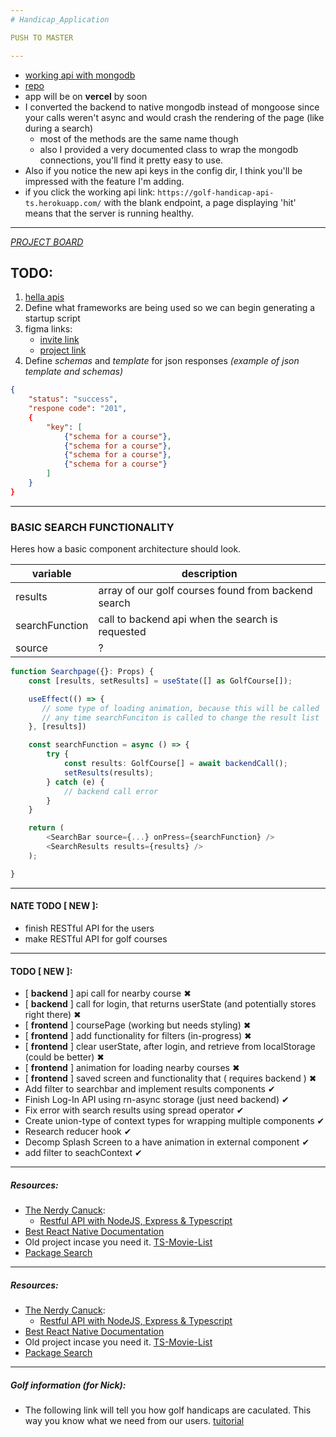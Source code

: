 ```yaml
---
# Handicap_Application

PUSH TO MASTER

---
```

 * [working api with mongodb](https://golf-handicap-api-ts.herokuapp.com/)  
 * [repo](https://github.com/ndonfris/backend_api)  
 * app will be on __vercel__ by soon  
 * I converted the backend to native mongodb instead of mongoose since your
     calls weren't async and would crash the rendering of the page (like during
     a search)  
     * most of the methods are the same name though  
     * also I provided a very documented class to wrap the mongodb connections,
       you'll find it pretty easy to use.  
 * Also if you notice the new api keys in the config dir, I think you'll be
     impressed with the feature I'm adding.  
 * if you click the working api link: `https://golf-handicap-api-ts.herokuapp.com/`
    with the blank endpoint, a page displaying 'hit' means that the server is
    running healthy.  

---

[ _PROJECT BOARD_ ](https://github.com/npatanjo/Handicap_Application/projects/1)

## TODO:

1. [hella apis](https://rapidapi.com/search/golf)
1. Define what frameworks are being used so we can begin generating a startup script
1. figma links:
   - [invite link](https://www.figma.com/file/cVglD4GCRkwcWVER1X9lAS/Handicap-Mockup?node-id=4%3A16)
   - [project link](https://www.figma.com/file/cVglD4GCRkwcWVER1X9lAS/Handicap-Mockup?node-id=0%3A1)
1. Define _schemas_ and _template_ for json responses _(example of json template and schemas)_

```json
{
    "status": "success",
    "respone code": "201",
    {
        "key": [
            {"schema for a course"},
            {"schema for a course"},
            {"schema for a course"},
            {"schema for a course"}
        ]
    }
}
```

---

### BASIC SEARCH FUNCTIONALITY

Heres how a basic component architecture should look.

| variable       | description                                         |
| -------------- | --------------------------------------------------- |
| results        | array of our golf courses found from backend search |
| searchFunction | call to backend api when the search is requested    |
| source         | ?                                                   |

```typescript
function Searchpage({}: Props) {
    const [results, setResults] = useState([] as GolfCourse[]);

    useEffect(() => {
       // some type of loading animation, because this will be called
       // any time searchFunciton is called to change the result list
    }, [results])

    const searchFunction = async () => {
        try {
            const results: GolfCourse[] = await backendCall();
            setResults(results);
        } catch (e) {
            // backend call error
        }
    }

    return (
        <SearchBar source={...} onPress={searchFunction} />
        <SearchResults results={results} />
    );

}
```

---

#### NATE TODO [ __NEW__ ]:
* finish RESTful API for the users
* make RESTful API for golf courses
---

#### TODO [ __NEW__ ]: 
* [ __backend__ ] api call for nearby course ✖
* [ __backend__ ] call for login, that returns userState (and potentially stores right there) ✖
* [ __frontend__ ] coursePage (working but needs styling) ✖
* [ __frontend__ ] add functionality for filters (in-progress) ✖
* [ __frontend__ ] clear userState, after login, and retrieve from localStorage (could be better) ✖
* [ __frontend__ ] animation for loading nearby courses ✖
* [ __frontend__ ] saved screen and functionality that ( requires backend ) ✖
* Add filter to searchbar and implement results components ✔
* Finish Log-In API using rn-async storage (just need backend) ✔
* Fix error with search results using spread operator ✔
* Create union-type of context types for wrapping multiple components ✔
* Research reducer hook ✔
* Decomp Splash Screen to a have animation in external component ✔
* add filter to seachContext ✔

---
##### Resources:  

* [The Nerdy Canuck](https://www.youtube.com/channel/UCmG1UbEI0iFE1tAw2SyvvXg):  
    * [Restful API with NodeJS, Express & Typescript](https://www.youtube.com/watch?v=vyz47fUXcxU&t=1056s)  
* [Best React Native Documentation](https://www.reactnative.express/)  
* Old project incase you need it. [TS-Movie-List](https://www.github.com/ndonfris/ts-movie-list)  
* [Package Search](https://www.npmjs.com/)

---

##### Resources:

- [The Nerdy Canuck](https://www.youtube.com/channel/UCmG1UbEI0iFE1tAw2SyvvXg):
  - [Restful API with NodeJS, Express & Typescript](https://www.youtube.com/watch?v=vyz47fUXcxU&t=1056s)
- [Best React Native Documentation](https://www.reactnative.express/)
- Old project incase you need it. [TS-Movie-List](https://www.github.com/ndonfris/ts-movie-list)
- [Package Search](https://www.npmjs.com/)

---

##### Golf information (for Nick):

- The following link will tell you how golf handicaps are caculated. This way you know what we need from our users. [tuitorial](https://www.fastgolfer.com/how-to-calculate-golf-handicap/)
